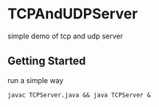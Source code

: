 # TCPAndUDPServer

simple demo of tcp and udp server

## Getting Started
run a simple way
```
javac TCPServer.java && java TCPServer &
```

